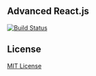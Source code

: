## Advanced React.js
[![Build Status][travis-image]][travis-url]

## License

[MIT License](http://en.wikipedia.org/wiki/MIT_License)

[travis-url]: http://travis-ci.org/mikaelbr/node-notifier
[travis-image]: http://img.shields.io/travis/mikaelbr/node-notifier.svg?style=flat
